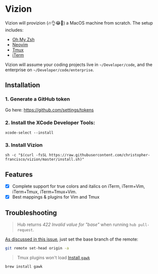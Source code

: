 # Vizion

Vizion will provizion (🔥👌😂💯) a MacOS machine from scratch. The setup includes:
 - [Oh My Zsh](https://ohmyz.sh/)
 - [Neovim](https://neovim.io)
 - [Tmux](https://github.com/tmux/tmux)
 - [iTerm](https://www.iterm2.com/)

Vizion will assume your coding projects live in `~/Developer/code`, and the enterprise on `~/Developer/code/enterprise`.

## Installation

### 1. Generate a GitHub token

Go here:  https://github.com/settings/tokens

### 2. Install the XCode Developer Tools:

```
xcode-select --install
```

### 3. Install Vizion

```
sh -c "$(curl -fsSL https://raw.githubusercontent.com/christopher-francisco/vizion/master/install.sh)"
```

## Features
 - [x] Complete support for true colors and italics on iTerm, iTerm+Vim, iTerm+Tmux, iTerm+Tmux+Vim.
 - [x] Best mappings & plugins for Vim and Tmux

## Troubleshooting
>Hub returns *422 Invalid value for "base"* when running `hub pull-request`.

[As discussed in this issue](https://github.com/github/hub/issues/154#issuecomment-410277347), just set the base branch of the remote:

```bash
git remote set-head origin -a
```

> Tmux plugins won't load
[Install `gawk`](https://github.com/tmux-plugins/tpm/issues/146)
```bash
brew install gawk
```
